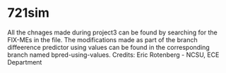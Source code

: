 # 721sim
All the chnages made during project3 can be found by searching for the FIX-MEs in the file.
The modifications made as part of the branch diffeerence predictor using values can be found in the corresponding branch named bpred-using-values.
Credits: Eric Rotenberg - NCSU, ECE Department
